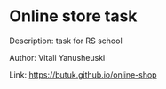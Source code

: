 # Online store task
Description: task for RS school

Author: Vitali Yanusheuski

Link: https://butuk.github.io/online-shop
